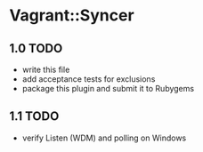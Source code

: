 # Vagrant::Syncer

## 1.0 TODO

- write this file
- add acceptance tests for exclusions
- package this plugin and submit it to Rubygems

## 1.1 TODO

- verify Listen (WDM) and polling on Windows

